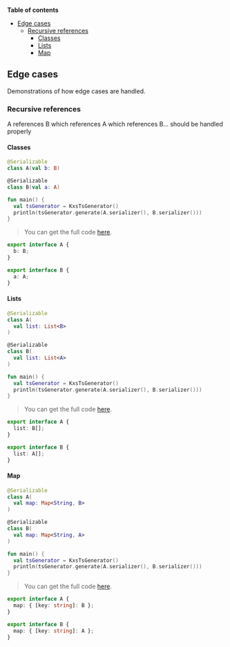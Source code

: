 <!--- TEST_NAME EdgeCasesTest -->

**Table of contents**

<!--- TOC -->

* [Edge cases](#edge-cases)
  * [Recursive references](#recursive-references)
    * [Classes](#classes)
    * [Lists](#lists)
    * [Map](#map)

<!--- END -->

<!--- INCLUDE .*\.kt
import kotlinx.serialization.*
import dev.adamko.kxstsgen.*
-->

## Edge cases

Demonstrations of how edge cases are handled.

### Recursive references

A references B which references A which references B... should be handled properly

#### Classes

```kotlin
@Serializable
class A(val b: B)

@Serializable
class B(val a: A)

fun main() {
  val tsGenerator = KxsTsGenerator()
  println(tsGenerator.generate(A.serializer(), B.serializer()))
}
```

> You can get the full code [here](./code/example/example-edgecase-recursive-references-01.kt).

```typescript
export interface A {
  b: B;
}

export interface B {
  a: A;
}
```

<!--- TEST -->

#### Lists

```kotlin
@Serializable
class A(
  val list: List<B>
)

@Serializable
class B(
  val list: List<A>
)

fun main() {
  val tsGenerator = KxsTsGenerator()
  println(tsGenerator.generate(A.serializer(), B.serializer()))
}
```

> You can get the full code [here](./code/example/example-edgecase-recursive-references-02.kt).

```typescript
export interface A {
  list: B[];
}

export interface B {
  list: A[];
}
```

<!--- TEST -->

#### Map

```kotlin
@Serializable
class A(
  val map: Map<String, B>
)

@Serializable
class B(
  val map: Map<String, A>
)

fun main() {
  val tsGenerator = KxsTsGenerator()
  println(tsGenerator.generate(A.serializer(), B.serializer()))
}
```

> You can get the full code [here](./code/example/example-edgecase-recursive-references-03.kt).

```typescript
export interface A {
  map: { [key: string]: B };
}

export interface B {
  map: { [key: string]: A };
}
```

<!--- TEST -->
